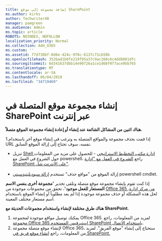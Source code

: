 ```yaml
---
title: إضافة مجموعة إلى موقع SharePoint
ms.author: kirks
author: Techwriter40
manager: pamgreen
ms.audience: Admin
ms.topic: article
ROBOTS: NOINDEX, NOFOLLOW
localization_priority: Normal
ms.collection: Adm_O365
ms.custom: ''
ms.assetid: f7d730bf-0d6e-424c-970c-6137c71cb50b
ms.openlocfilehash: 352bad1b8fe219f95a37c9ac268c6c4dd8801dfc
ms.sourcegitcommit: 6d341637dbb14e90726a1ce1d68f077ace9bb765
ms.translationtype: MT
ms.contentlocale: ar-SA
ms.lasthandoff: 06/04/2019
ms.locfileid: "34719469"
---
```

# <a name="create-group-connected-site-in-sharepoint-online"></a>إنشاء مجموعة موقع المتصلة في SharePoint عبر إنترنت

<p><strong>هناك اثنين من المشاكل الشائعة عند إنشاء أو إعادة إنشاء مجموعة الموقع متصلاً.&nbsp;</strong></p>  <p>1.إذا قمت بحذف مجموعة والمواقع المتصلة به وترغب في إنشاء موقع آخر باستخدام URL نفسه، سوف تحتاج إلى إزالة الموقع السابق.</p>  <ul>  <li>تنزيل <a title="Shell إدارة مكتب التخطيط الاستراتيجي" href="https://support.office.com/en-ie/article/introduction-to-the-sharepoint-online-management-shell-c16941c3-19b4-4710-8056-34c034493429">Shell إدارة مكتب التخطيط الاستراتيجي</a> - للحصول على مزيد من المعلومات حول الشروع في العمل مع powershell، راجع <a title="الشروع في SharePoint Shell إدارة الإنترنت" href="https://docs.microsoft.com/en-us/powershell/module/sharepoint-online/remove-sposite?view=sharepoint-ps">الشروع في العمل مع "إدارة SharePoint على الإنترنت شل"</a>. <br /><br /></li>  <li>إزالة الموقع من "مواقع حذف" تستخدم <a title="سبوديليتيدسيتي إزالة" href="https://docs.microsoft.com/en-us/powershell/module/sharepoint-online/remove-sposite?view=sharepoint-ps">إزالة سبوديليتيدسيتي</a> powershell cmdlet.</li>  </ul>  <p>إذا كنت تقوم بإنشاء مجموعة موقع متصلة وتلقى تحذير <strong>'مجموعة أخرى بنفس الاسم المستعار للفعل موجود'</strong>، تحقق من مجموعات موجودة من <a title="Office 365 من مركز الإدارة" href="https://admin.microsoft.com/Adminportal/Home?source=applauncher#/groups">Office 365 من مركز إدارة</a>. لحل هذه المشكلة أو حذف مجموعة موجودة إذا لم يعد مطلوباً أو إنشاء الموقع باستخدام اسم مستعار مختلف المعينة.&nbsp;</p>  <p><strong>هناك طرق مختلفة لإنشاء واستخدام مجموعات الحديثة مع SharePoint.&nbsp;</strong></p>  <ol>  <li>يمكنك توصيل مواقع موجودة لمجموعة Office 365. لمزيد من المعلومات، راجع <a title="مجموعة Office 365 إينيتيرفيس المستخدم SharePoint باستخدام الاتصال" href="https://docs.microsoft.com/en-us/sharepoint/dev/transform/modernize-connect-to-office365-group#connect-an-office-365-group-using-the-sharepoint-user-interface">مجموعة Office 365 إينيتيرفيس المستخدم SharePoint باستخدام الاتصال</a>.</li>  <li>لإنشاء موقع متصلة مجموعة Office 365، ستحتاج إلى إنشاء "موقع الفريق". لمزيد من المعلومات، راجع <a title="إنشاء موقع فريق في SharePoint" href="https://support.office.com/en-us/article/create-a-team-site-in-sharepoint-ef10c1e7-15f3-42a3-98aa-b5972711777d">إنشاء موقع فريق في SharePoint.</a></li>  </ol>

